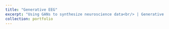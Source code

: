 ```yaml
---
title: "Generative EEG"
excerpt: "Using GANs to synthesize neuroscience data<br/> | Generative AI, DL, MLOps"
collection: portfolio
---
```


